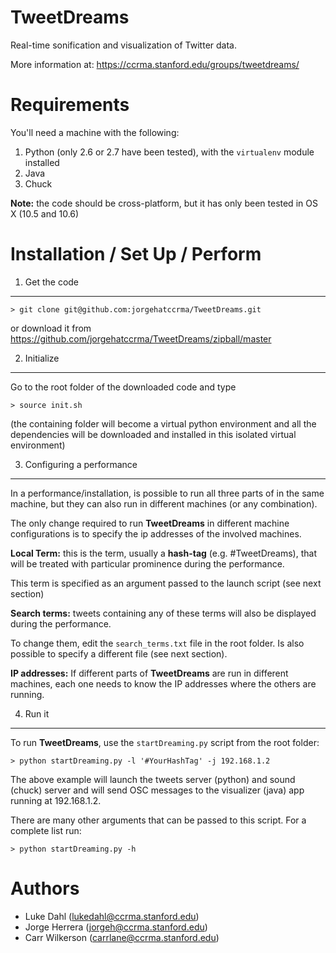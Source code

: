 __TweetDreams__
===============

Real-time sonification and visualization of Twitter data.

More information at: https://ccrma.stanford.edu/groups/tweetdreams/


Requirements
============

You'll need a machine with the following:

1. Python (only 2.6 or 2.7 have been tested), with the `virtualenv` module installed
2. Java
3. Chuck

**Note:** the code should be cross-platform, but it has only been tested in OS X (10.5 and 10.6)


Installation / Set Up / Perform
===============================

1) Get the code
---------------

	> git clone git@github.com:jorgehatccrma/TweetDreams.git
	
or download it from  https://github.com/jorgehatccrma/TweetDreams/zipball/master


2) Initialize
-------------

Go to the root folder of the downloaded code and type

	> source init.sh
	
(the containing folder will become a virtual python environment and all the dependencies will be 
downloaded and installed in this isolated virtual environment)


3) Configuring a performance
----------------------------

In a performance/installation, is possible to run all three parts of in the same machine, but they 
can also run in different machines (or any combination).

The only change required to run __TweetDreams__ in different machine configurations is to specify the 
ip addresses of the involved machines.

**Local Term:** this is the term, usually a __hash-tag__ (e.g. #TweetDreams), that will be treated with 
particular prominence during the performance.

This term is specified as an argument passed to the launch script (see next section)

**Search terms:** tweets containing any of these terms will also be displayed during the performance.

To change them, edit the `search_terms.txt` file in the root folder. Is also possible to specify a 
different file (see next section).

**IP addresses:** If different parts of __TweetDreams__ are run in different machines, each one needs to 
know the IP addresses where the others are running.


4) Run it
---------
To run __TweetDreams__, use the `startDreaming.py` script from the root folder:

	> python startDreaming.py -l '#YourHashTag' -j 192.168.1.2

The above example will launch the tweets server (python) and sound (chuck) server and will send OSC 
messages to the visualizer (java) app running at 192.168.1.2.

There are many other arguments that can be passed to this script. For a complete list run:

	> python startDreaming.py -h





Authors
=======
* Luke Dahl (lukedahl@ccrma.stanford.edu)
* Jorge Herrera (jorgeh@ccrma.stanford.edu)
* Carr Wilkerson (carrlane@ccrma.stanford.edu)
